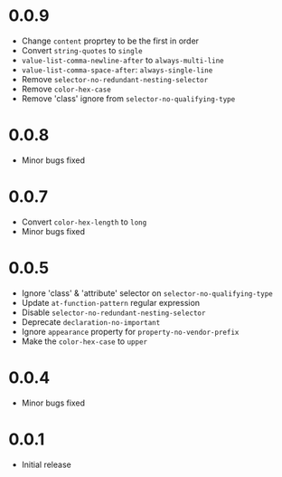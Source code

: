 # 0.0.9

- Change `content` proprtey to be the first in order
- Convert `string-quotes` to `single`
- `value-list-comma-newline-after` to `always-multi-line`
- `value-list-comma-space-after`: `always-single-line`
- Remove `selector-no-redundant-nesting-selector`
- Remove `color-hex-case`
- Remove 'class' ignore from `selector-no-qualifying-type`

# 0.0.8

- Minor bugs fixed

# 0.0.7

- Convert `color-hex-length` to `long`
- Minor bugs fixed

# 0.0.5

- Ignore 'class' & 'attribute' selector on `selector-no-qualifying-type`
- Update `at-function-pattern` regular expression
- Disable `selector-no-redundant-nesting-selector`
- Deprecate `declaration-no-important`
- Ignore `appearance` property for `property-no-vendor-prefix`
- Make the `color-hex-case` to `upper`

# 0.0.4

- Minor bugs fixed

# 0.0.1

- Initial release